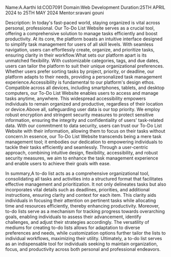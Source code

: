  Name:A.Aarthi Id:COD7091 Domain:Web Development Duration:25TH APRIL 2024 to 25TH MAY 2024 Mentor:sravani gouni 
 
 
 Description: In today's fast-paced world, staying organized is vital across personal, professional. Our To-Do List Website serves as a crucial tool, offering a comprehensive solution to manage tasks efficiently and boost productivity. At its core, the platform boasts an intuitive interface designed to simplify task management for users of all skill levels. With seamless navigation, users can effortlessly create, organize, and prioritize tasks, ensuring clarity in their workflow.What sets our platform apart is its unmatched flexibility. With customizable categories, tags, and due dates, users can tailor the platform to suit their unique organizational preferences. Whether users prefer sorting tasks by project, priority, or deadline, our platform adapts to their needs, providing a personalized task management experience.Accessibility is fundamental to our platform's design ethos. Compatible across all devices, including smartphones, tablets, and desktop computers, our To-Do List Website enables users to access and manage tasks anytime, anywhere. This widespread accessibility empowers individuals to remain organized and productive, regardless of their location or device.Above all, safeguarding user data is our top priority. We employ robust encryption and stringent security measures to protect sensitive information, ensuring the integrity and confidentiality of users' task-related data. With our commitment to data security, users can trust our To-Do List Website with their information, allowing them to focus on their tasks without concern.In essence, our To-Do List Website transcends being a mere task management tool; it embodies our dedication to empowering individuals to tackle their tasks efficiently and seamlessly. Through a user-centric approach, combining intuitive design, flexibility, accessibility, and robust security measures, we aim to enhance the task management experience and enable users to achieve their goals with ease.

In summary,A to-do list acts as a comprehensive organizational tool, consolidating all tasks and activities into a structured format that facilitates effective management and prioritization. It not only delineates tasks but also incorporates vital details such as deadlines, priorities, and additional instructions, ensuring clarity and context for each item. This clarity aids individuals in focusing their attention on pertinent tasks while allocating time and resources efficiently, thereby enhancing productivity. Moreover, to-do lists serve as a mechanism for tracking progress towards overarching goals, enabling individuals to assess their advancement, identify challenges, and adjust their strategies accordingly. The versatility of mediums for creating to-do lists allows for adaptation to diverse preferences and needs, while customization options further tailor the lists to individual workflows, maximizing their utility. Ultimately, a to-do list serves as an indispensable tool for individuals seeking to maintain organization, focus, and productivity across both personal and professional endeavors.


